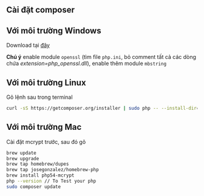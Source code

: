 Cài đặt composer
----
## Với môi trường Windows

Download tại [đây](https://getcomposer.org/Composer-Setup.exe)

**Chú ý** enable module `openssl` (tìm file `php.ini`, bỏ comment tất cả các dòng chứa *extension=php_openssl.dll*), enable thêm module `mbstring`
## Với môi trường Linux

Gõ lệnh sau trong terminal

```bash
curl -sS https://getcomposer.org/installer | sudo php -- --install-dir=/usr/local/bin --filename=composer
```

## Với môi trường Mac
Cài đặt mcrypt trước, sau đó gõ

```bash
brew update
brew upgrade
brew tap homebrew/dupes
brew tap josegonzalez/homebrew-php
brew install php54-mcrypt
php --version // To Test your php
sudo composer update
```